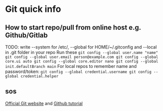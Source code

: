 # Git quick info


## How to start repo/pull from online host e.g. Github/Gitlab

TODO: write
--system for /etc/, --global for HOME/~/.gitconfig and
--local in .git folder in your repo
Run these 
`
git config --global user.name "name"
git config --global user.email person@example.com
git config --global core.ui auto
git config --global core.editor nano
git config --global init.defaultBranch main
`
For local repos to remember name and password/token:
`
git config --global credential.username
git config --global credential.helper
`


## sos

[Official Git website](https://git-scm.com/book/en/v2/) and
[Github tutorial](https://docs.github.com/en/get-started/quickstart)
